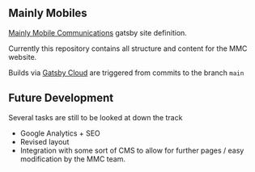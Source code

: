 ## Mainly Mobiles

[Mainly Mobile Communications](https://mainlymobiles.com.au) gatsby site definition.

Currently this repository contains all structure and content for the MMC website.

Builds via [Gatsby Cloud](https://www.gatsbyjs.com/dashboard/586c5021-2bd0-4e97-840a-f545c1788a52/sites/e3203dd1-fb41-412b-94ba-da447fd006d8/deploys) are triggered from commits to the branch `main`

## Future Development

Several tasks are still to be looked at down the track

- Google Analytics + SEO
- Revised layout
- Integration with some sort of CMS to allow for further pages / easy modification by the MMC team.
